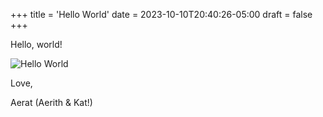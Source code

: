 +++
title = 'Hello World'
date = 2023-10-10T20:40:26-05:00
draft = false
+++

Hello, world!

![Hello World](static/apple-touch-icon.png)

Love,

Aerat (Aerith & Kat!)